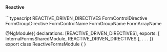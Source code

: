 <h4 class="miami reactive">Reactive</h4>
```typescript
REACTIVE_DRIVEN_DIRECTIVES
  FormControlDirective
  FormGroupDirective
  FormControlName
  FormGroupName
  FormArrayName


@NgModule({
  declarations: 
    [REACTIVE_DRIVEN_DIRECTIVES],
  exports: [
    InternalFormsSharedModule,
    REACTIVE_DRIVEN_DIRECTIVES
  ],
  . . .
})
export class ReactiveFormsModule { }
```
